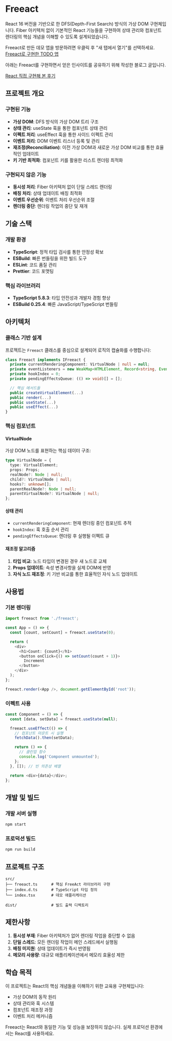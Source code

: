 # Freeact

React 16 버전을 기반으로 한 DFS(Depth-First Search) 방식의 가상 DOM 구현체입니다. Fiber 아키텍처 없이 기본적인 React 기능들을 구현하여 상태 관리와 컴포넌트 렌더링의 핵심 개념을 이해할 수 있도록 설계되었습니다.

Freeact로 만든 데모 앱을 방문하려면 우클릭 후 "새 탭에서 열기"를 선택하세요.
<a href="https://freeact.netlify.app/" target="_blank">Freeact로 구현한 TODO 앱</a>

아래는 Freeact를 구현하면서 얻은 인사이트를 공유하기 위해 작성한 블로그 글입니다.

[React 직접 구현해 본 후기](https://logdo.netlify.app/react/)

## 프로젝트 개요

### 구현된 기능

- **가상 DOM**: DFS 방식의 가상 DOM 트리 구조
- **상태 관리**: useState 훅을 통한 컴포넌트 상태 관리
- **이펙트 처리**: useEffect 훅을 통한 사이드 이펙트 관리
- **이벤트 처리**: DOM 이벤트 리스너 등록 및 관리
- **재조정(Reconciliation)**: 이전 가상 DOM과 새로운 가상 DOM 비교를 통한 효율적인 업데이트
- **키 기반 최적화**: 컴포넌트 키를 활용한 리스트 렌더링 최적화

### 구현되지 않은 기능

- **동시성 처리**: Fiber 아키텍처 없이 단일 스레드 렌더링
- **배칭 처리**: 상태 업데이트 배칭 최적화
- **이벤트 우선순위**: 이벤트 처리 우선순위 조절
- **렌더링 중단**: 렌더링 작업의 중단 및 재개

## 기술 스택

### 개발 환경

- **TypeScript**: 정적 타입 검사를 통한 안정성 확보
- **ESBuild**: 빠른 번들링을 위한 빌드 도구
- **ESLint**: 코드 품질 관리
- **Prettier**: 코드 포맷팅

### 핵심 라이브러리

- **TypeScript 5.8.3**: 타입 안전성과 개발자 경험 향상
- **ESBuild 0.25.4**: 빠른 JavaScript/TypeScript 번들링

## 아키텍처

### 클래스 기반 설계

프로젝트는 `Freeact` 클래스를 중심으로 설계되어 로직의 캡슐화를 수행합니다:

```typescript
class Freeact implements IFreeact {
  private currentRenderingComponent: VirtualNode | null = null;
  private eventListeners = new WeakMap<HTMLElement, Record<string, EventListener>>();
  private hookIndex = 0;
  private pendingEffectsQueue: (() => void)[] = [];

  // 핵심 메서드들
  public createVirtualElement(...)
  public render(...)
  public useState(...)
  public useEffect(...)
}
```

### 핵심 컴포넌트

#### VirtualNode

가상 DOM 노드를 표현하는 핵심 데이터 구조:

```typescript
type VirtualNode = {
  type: VirtualElement;
  props: Props;
  realNode?: Node | null;
  child?: VirtualNode | null;
  hooks?: unknown[];
  parentRealNode?: Node | null;
  parentVirtualNode?: VirtualNode | null;
};
```

#### 상태 관리

- `currentRenderingComponent`: 현재 렌더링 중인 컴포넌트 추적
- `hookIndex`: 훅 호출 순서 관리
- `pendingEffectsQueue`: 렌더링 후 실행될 이펙트 큐

#### 재조정 알고리즘

1. **타입 비교**: 노드 타입이 변경된 경우 새 노드로 교체
2. **Props 업데이트**: 속성 변경사항을 실제 DOM에 반영
3. **자식 노드 재조정**: 키 기반 비교를 통한 효율적인 자식 노드 업데이트

## 사용법

### 기본 렌더링

```typescript
import freeact from './freeact';

const App = () => {
  const [count, setCount] = freeact.useState(0);

  return (
    <div>
      <h1>Count: {count}</h1>
      <button onClick={() => setCount(count + 1)}>
        Increment
      </button>
    </div>
  );
};

freeact.render(<App />, document.getElementById('root'));
```

### 이펙트 사용

```typescript
const Component = () => {
  const [data, setData] = freeact.useState(null);

  freeact.useEffect(() => {
    // 컴포넌트 마운트 시 실행
    fetchData().then(setData);

    return () => {
      // 클린업 함수
      console.log('Component unmounted');
    };
  }, []); // 빈 의존성 배열

  return <div>{data}</div>;
};
```

## 개발 및 빌드

### 개발 서버 실행

```bash
npm start
```

### 프로덕션 빌드

```bash
npm run build
```

## 프로젝트 구조

```
src/
├── freeact.ts      # 핵심 FreeAct 라이브러리 구현
├── index.d.ts      # TypeScript 타입 정의
└── index.tsx       # 데모 애플리케이션

dist/               # 빌드 출력 디렉토리
```

## 제한사항

1. **동시성 부재**: Fiber 아키텍처가 없어 렌더링 작업을 중단할 수 없음
2. **단일 스레드**: 모든 렌더링 작업이 메인 스레드에서 실행됨
3. **배칭 미지원**: 상태 업데이트가 즉시 반영됨
4. **메모리 사용량**: 대규모 애플리케이션에서 메모리 효율성 제한

## 학습 목적

이 프로젝트는 React의 핵심 개념들을 이해하기 위한 교육용 구현체입니다:

- 가상 DOM의 동작 원리
- 상태 관리와 훅 시스템
- 컴포넌트 재조정 과정
- 이벤트 처리 메커니즘

Freeact는 React와 동일한 기능 및 성능을 보장하지 않습니다. 실제 프로덕션 환경에서는 React를 사용하세요.
